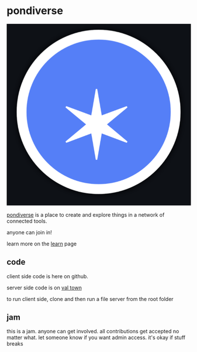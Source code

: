 # pondiverse

![pondiverse logo](logo.png)

[pondiverse](https://pondiverse.com) is a place to create and explore things in a network of connected tools.

anyone can join in!

learn more on the [learn](https://pondiverse.com/learn) page

## code

client side code is here on github.

server side code is on [val town](https://www.val.town/x/todepond/pondiverse)

to run client side, clone and then run a file server from the root folder

## jam

this is a jam. anyone can get involved. all contributions get accepted no matter what. let someone know if you want admin access. it's okay if stuff breaks
